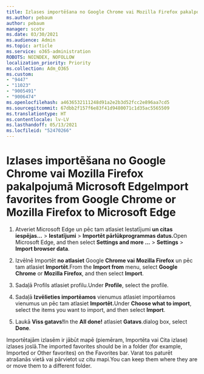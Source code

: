 ```yaml
---
title: Izlases importēšana no Google Chrome vai Mozilla Firefox pakalpojumā Microsoft Edge
ms.author: pebaum
author: pebaum
manager: scotv
ms.date: 03/30/2021
ms.audience: Admin
ms.topic: article
ms.service: o365-administration
ROBOTS: NOINDEX, NOFOLLOW
localization_priority: Priority
ms.collection: Adm_O365
ms.custom:
- "9447"
- "11023"
- "9005491"
- "9006474"
ms.openlocfilehash: a4636532111248d91a2e2b3d52fcc2e896aa7cd5
ms.sourcegitcommit: 67dbb2f157f6e83f41d9480071c1d35ac5565509
ms.translationtype: HT
ms.contentlocale: lv-LV
ms.lasthandoff: 05/13/2021
ms.locfileid: "52470266"
---
```

# <a name="import-favorites-from-google-chrome-or-mozilla-firefox-to-microsoft-edge"></a><span data-ttu-id="9bd6a-102">Izlases importēšana no Google Chrome vai Mozilla Firefox pakalpojumā Microsoft Edge</span><span class="sxs-lookup"><span data-stu-id="9bd6a-102">Import favorites from Google Chrome or Mozilla Firefox to Microsoft Edge</span></span>

1. <span data-ttu-id="9bd6a-103">Atveriet Microsoft Edge un pēc tam atlasiet Iestatījumi **un citas iespējas...**  >  **Iestatījumi**  >  **Importēt pārlūkprogrammas datus.**</span><span class="sxs-lookup"><span data-stu-id="9bd6a-103">Open Microsoft Edge, and then select **Settings and more ...** > **Settings** > **Import browser data**.</span></span>

1. <span data-ttu-id="9bd6a-104">Izvēlnē Importēt **no atlasiet** Google **Chrome vai** **Mozilla Firefox** un pēc tam atlasiet **Importēt**.</span><span class="sxs-lookup"><span data-stu-id="9bd6a-104">From the **Import from** menu, select **Google Chrome** or **Mozilla Firefox**, and then select **Import**.</span></span>

1. <span data-ttu-id="9bd6a-105">Sadaļā Profils atlasiet profilu.</span><span class="sxs-lookup"><span data-stu-id="9bd6a-105">Under **Profile**, select the profile.</span></span>

1. <span data-ttu-id="9bd6a-106">Sadaļā **Izvēlieties importēamos** vienumus atlasiet importēamos vienumus un pēc tam atlasiet **Importēt.**</span><span class="sxs-lookup"><span data-stu-id="9bd6a-106">Under **Choose what to import**, select the items you want to import, and then select **Import**.</span></span>

1. <span data-ttu-id="9bd6a-107">Laukā **Viss gatavs!**</span><span class="sxs-lookup"><span data-stu-id="9bd6a-107">In the **All done!**</span></span> <span data-ttu-id="9bd6a-108">atlasiet **Gatavs**.</span><span class="sxs-lookup"><span data-stu-id="9bd6a-108">dialog box, select **Done**.</span></span>

<span data-ttu-id="9bd6a-109">Importētajām izlasēm ir jābūt mapē (piemēram, Importēta vai Cita izlase) izlases joslā.</span><span class="sxs-lookup"><span data-stu-id="9bd6a-109">The imported favorites should be in a folder (for example, Imported or Other favorites) on the Favorites bar.</span></span> <span data-ttu-id="9bd6a-110">Varat tos paturēt atrašanās vietā vai pārvietot uz citu mapi.</span><span class="sxs-lookup"><span data-stu-id="9bd6a-110">You can keep them where they are or move them to a different folder.</span></span>
